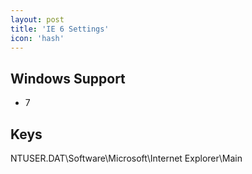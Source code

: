 ```yaml
---
layout: post
title: 'IE 6 Settings'
icon: 'hash'
---
```


## Windows Support

- 7



## Keys

NTUSER.DAT\Software\Microsoft\Internet Explorer\Main

